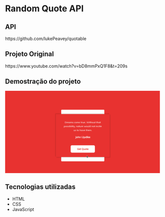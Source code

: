 <h1>Random Quote API</h1>

<h2>API</h2>
<p>https://github.com/lukePeavey/quotable</p>

<h2>Projeto Original</h2>
<p>https://www.youtube.com/watch?v=bD8mmPxQ1F8&t=209s</p>


<h2>Demostração do projeto</h2>

![Random Quote image](https://github.com/LucasPerrotaRoriz/Projects-Practice/blob/master/API/Random-Quote-API/gif/Quote.gif?raw=true)

<h2>Tecnologias utilizadas</h2>
<ul>
  <li> HTML</li>
  <li> CSS</li>
  <li> JavaScript</li>
</ul>
